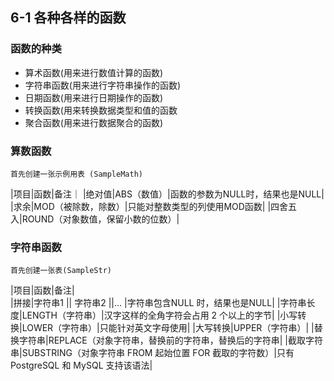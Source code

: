 ## 6-1 各种各样的函数
### 函数的种类
- 算术函数(用来进行数值计算的函数)
- 字符串函数(用来进行字符串操作的函数) 
- 日期函数(用来进行日期操作的函数)
- 转换函数(用来转换数据类型和值的函数
- 聚合函数(用来进行数据聚合的函数)

### 算数函数
	首先创建一张示例用表 (SampleMath)
|项目|函数|备注｜ 
|绝对值|ABS（数值）|函数的参数为NULL时，结果也是NULL|
|求余|MOD（被除数，除数）|只能对整数类型的列使用MOD函数|
|四舍五入|ROUND（对象数值，保留小数的位数）|


### 字符串函数
	首先创建一张表(SampleStr)
|项目|函数|备注|  
|拼接|字符串1 || 字符串2 ||…	|字符串包含NULL 时，结果也是NULL|
|字符串长度|LENGTH（字符串）|汉字这样的全角字符会占用 2 个以上的字节|
|小写转换|LOWER（字符串）|只能针对英文字母使用|
|大写转换|UPPER（字符串）|
|替换字符串|REPLACE（对象字符串，替换前的字符串，替换后的字符串|
|截取字符串|SUBSTRING（对象字符串 FROM 起始位置 FOR 截取的字符数）|只有 PostgreSQL 和 MySQL 支持该语法|



